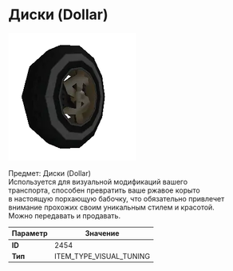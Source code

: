 # Диски (Dollar)

![Item Image](../img/2454.webp?raw=true)

Предмет: Диски (Dollar)<br>Используется для визуальной модификаций вашего<br>транспорта, способен превратить ваше ржавое корыто<br>в настоящую порхающую бабочку, что обязательно привлечет<br>внимание прохожих своим уникальным стилем и красотой.<br>Можно передавать и продавать.


| Параметр | Значение |
|----------|----------|
| **ID** | 2454 |
| **Тип** | ITEM_TYPE_VISUAL_TUNING |


